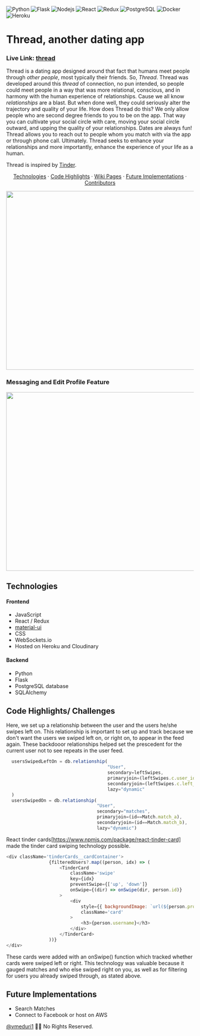 ![Python](https://img.shields.io/badge/Python-3776AB?style=for-the-badge&logo=python&logoColor=white) ![Flask](https://img.shields.io/badge/Flask-000000?style=for-the-badge&logo=flask&logoColor=white) ![Nodejs](https://img.shields.io/badge/Node.js-43853D?style=for-the-badge&logo=node.js&logoColor=white) ![React](https://img.shields.io/badge/React-20232A?style=for-the-badge&logo=react&logoColor=61DAFB) ![Redux](https://img.shields.io/badge/Redux-593D88?style=for-the-badge&logo=redux&logoColor=white)
![PostgreSQL](https://img.shields.io/badge/postgres-%23316192.svg?style=for-the-badge&logo=postgresql&logoColor=white) ![Docker](https://img.shields.io/badge/Docker-2CA5E0?style=for-the-badge&logo=docker&logoColor=white) ![Heroku](https://img.shields.io/badge/Heroku-430098?style=for-the-badge&logo=heroku&logoColor=white)

# Thread, another dating app
### Live Link: [thread](https://project-second-degree.herokuapp.com/)
Thread is a dating app designed around that fact that humans meet people through _other people_, most typically their friends. 
So, _Thread_. Thread was developed around this _thread_ of connection, no pun intended, so people could meet people in a way that was more relational, conscious, and in harmony with the human experience of relationships. Cause we all know _relationships_ are a blast. But when done well, they could seriously alter the trajectory and quality of your life. 
How does Thread do this?
We only allow people who are second degree friends to you to be on the app. That way you can cultivate your social circle with care, moving your social circle outward, and upping the quality of your relationships.
Dates are always fun!
Thread allows you to reach out to people whom you match with via the app or through phone call.
Ultimately.
Thread seeks to enhance your relationships and more importantly, enhance the experience of your life as a human.

Thread is inspired by [Tinder](tinder.com).

<p align="center">
  <a href="#technologies">Technologies</a> 
  · 
  <a href="#Code Highlights/ Challenges">Code Highlights</a> 
  · 
  <a href="#wiki-pages">Wiki Pages</a> 
  ·
  <a href="#future-implementations">Future Implementations</a> 
  · 
  <a href="contributors">Contributors</a>
</p>

<img src="https://media.giphy.com/media/qfpcAEHDJUglvFt2Gi/giphy.gif" width=750px height=480px>

### Messaging and Edit Profile Feature
<img src="https://res.cloudinary.com/dn2tap8j5/video/upload/v1626561770/Screen_Recording_2021-07-17_at_5.33.31_PM_wqkgls.mov" width=750px height=480px>

## Technologies
#### Frontend
- JavaScript
- React / Redux
- [material-ui](https://material-ui.com/)
- CSS
- WebSockets.io
- Hosted on Heroku and Cloudinary

#### Backend
- Python
- Flask
- PostgreSQL database
- SQLAlchemy

## Code Highlights/ Challenges

Here, we set up a relationship between the user and the users he/she swipes left on. This relationship is important to set up and track because we don't want the users we swiped left on, or right on, to appear in the feed again. These backdooor relationships helped set the prescedent for the current user not to see repeats in the user feed.

```Javascript
  usersSwipedLeftOn = db.relationship(
                                      "User",
                                      secondary=leftSwipes,
                                      primaryjoin=(leftSwipes.c.user_id == id),
                                      secondaryjoin=(leftSwipes.c.left_swipes_id == id),
                                      lazy="dynamic"
  )
  usersSwipedOn = db.relationship(
                                  "User",
                                  secondary="matches",
                                  primaryjoin=(id==Match.match_a),
                                  secondaryjoin=(id==Match.match_b),
                                  lazy="dynamic")
```

React tinder cards[https://www.npmjs.com/package/react-tinder-card] made the tinder card swiping technology possible.

```Javascript
<div className='tinderCards__cardContainer'>
                {filteredUsers?.map((person, idx) => (
                    <TinderCard
                        className='swipe'
                        key={idx}
                        preventSwipe={['up', 'down']}
                        onSwipe={(dir) => onSwipe(dir, person.id)}
                    >
                        <div
                            style={{ backgroundImage: `url(${person.profile_pic})` }}
                            className='card'
                        >
                            <h3>{person.username}</h3>
                        </div>
                    </TinderCard>
                ))}
</div>
```

These cards were added with an onSwipe() function which tracked whether cards were swiped left or right. This technology was valuable because it gauged matches and who else swiped right on you, as well as for filtering for users you already swiped through, as stated above.

## Future Implementations
- Search Matches
- Connect to Facebook or host on AWS

[@vmeduri1](https://github.com/vmeduri1) 🏄🏾 No Rights Reserved.
